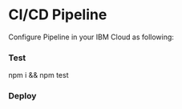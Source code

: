 # CI/CD Pipeline
Configure Pipeline in your IBM Cloud as following:

### Test
npm i && npm test

### Deploy
